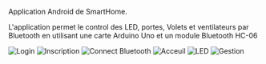 Application Android de SmartHome.

L'application permet le control des LED, portes, Volets et ventilateurs par Bluetooth en utilisant une carte Arduino Uno et un module Bluetooth HC-06

![Login](https://user-images.githubusercontent.com/75799200/110397684-9aff9400-8072-11eb-9397-8f763515ee1f.png)
![Inscription](https://user-images.githubusercontent.com/75799200/110397678-9a66fd80-8072-11eb-9519-9d6ca5fc6412.png)
![Connect Bluetooth](https://user-images.githubusercontent.com/75799200/110399497-3b0aec80-8076-11eb-9ef5-dfa30cd441f7.png)
![Acceuil](https://user-images.githubusercontent.com/75799200/110399502-3ba38300-8076-11eb-84e2-42f4b7a9a001.png)
![LED](https://user-images.githubusercontent.com/75799200/110397687-9aff9400-8072-11eb-9e91-e33d3bf22439.png)
![Gestion](https://user-images.githubusercontent.com/75799200/110397682-9a66fd80-8072-11eb-9953-bf85f91ce632.png)

